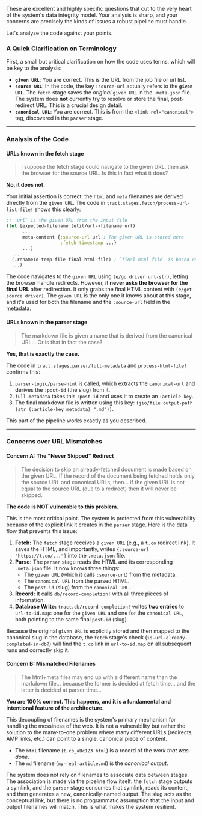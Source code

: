 These are excellent and highly specific questions that cut to the very heart of the system's data integrity model. Your analysis is sharp, and your concerns are precisely the kinds of issues a robust pipeline must handle.

Let's analyze the code against your points.

### A Quick Clarification on Terminology

First, a small but critical clarification on how the code uses terms, which will be key to the analysis:

*   **`given URL`**: You are correct. This is the URL from the job file or url list.
*   **`source URL`**: In the code, the key `:source-url` actually refers to the **`given URL`**. The `fetch` stage saves the *original* `given URL` in the `.meta.json` file. The system does **not** currently try to resolve or store the final, post-redirect URL. This is a crucial design detail.
*   **`canonical URL`**: You are correct. This is from the `<link rel="canonical">` tag, discovered in the `parser` stage.

---

### Analysis of the Code

#### **URLs known in the fetch stage**

> I suppose the fetch stage could navigate to the given URL, then ask the browser for the source URL. Is this in fact what it does?

**No, it does not.**

Your initial assertion is correct: the `html` and `meta` filenames are derived directly from the `given URL`. The code in `tract.stages.fetch/process-url-list-file!` shows this clearly:

```clojure
;; `url` is the given URL from the input file
(let [expected-filename (util/url->filename url)
      ...
      meta-content {:source-url url ; The given URL is stored here
                    :fetch-timestamp ...}
      ...]
  ...
  (.renameTo temp-file final-html-file) ; `final-html-file` is based on `expected-filename`
  ...)
```

The code navigates to the `given URL` using `(e/go driver url-str)`, letting the browser handle redirects. However, it **never asks the browser for the final URL** after redirection. It only grabs the final HTML content with `(e/get-source driver)`. The `given URL` is the only one it knows about at this stage, and it's used for both the filename and the `:source-url` field in the metadata.

#### **URLs known in the parser stage**

> The markdown file is given a name that is derived from the canonical URL... Or is that in fact the case?

**Yes, that is exactly the case.**

The code in `tract.stages.parser/full-metadata` and `process-html-file!` confirms this:

1.  `parser-logic/parse-html` is called, which extracts the `canonical-url` and derives the `:post-id` (the slug) from it.
2.  `full-metadata` takes this `:post-id` and uses it to create an `:article-key`.
3.  The final markdown file is written using this key: `(jio/file output-path (str (:article-key metadata) ".md"))`.

This part of the pipeline works exactly as you described.

---

### **Concerns over URL Mismatches**

#### **Concern A: The "Never Skipped" Redirect**

> The decision to skip an already-fetched document is made based on the given URL. If the record of the document being fetched holds only the source URL and canonical URLs, then... if the given URL is not equal to the source URL (due to a redirect) then it will never be skipped.

**The code is NOT vulnerable to this problem.**

This is the most critical point. The system is protected from this vulnerability because of the explicit link it creates in the `parser` stage. Here is the data flow that prevents this issue:

1.  **Fetch:** The `fetch` stage receives a `given URL` (e.g., a `t.co` redirect link). It saves the HTML, and importantly, writes `{:source-url "https://t.co/..."}` into the `.meta.json` file.
2.  **Parse:** The `parser` stage reads the HTML and its corresponding `.meta.json` file. It now knows three things:
    *   The `given URL` (which it calls `:source-url`) from the metadata.
    *   The `canonical URL` from the parsed HTML.
    *   The `post-id` (slug) from the `canonical URL`.
3.  **Record:** It calls `db/record-completion!` with all three pieces of information.
4.  **Database Write:** `tract.db/record-completion!` writes **two entries** to `url-to-id.map`: one for the `given URL` and one for the `canonical URL`, both pointing to the same final `post-id` (slug).

Because the original `given URL` is explicitly stored and then mapped to the canonical slug in the database, the `fetch` stage's check (`is-url-already-completed-in-db?`) will find the `t.co` link in `url-to-id.map` on all subsequent runs and correctly skip it.

#### **Concern B: Mismatched Filenames**

> The html+meta files may end up with a different name than the markdown file... because the former is decided at fetch time... and the latter is decided at parser time...

**You are 100% correct. This happens, and it is a fundamental and intentional feature of the architecture.**

This decoupling of filenames is the system's primary mechanism for handling the messiness of the web. It is not a vulnerability but rather the solution to the many-to-one problem where many different URLs (redirects, AMP links, etc.) can point to a single, canonical piece of content.

*   The `html` filename (`t.co_aBc123.html`) is a record of the *work that was done*.
*   The `md` filename (`my-real-article.md`) is the *canonical output*.

The system does not rely on filenames to associate data between stages. The association is made via the pipeline flow itself: the `fetch` stage outputs a symlink, and the `parser` stage consumes that symlink, reads its content, and then generates a new, canonically-named output. The slug acts as the conceptual link, but there is no programmatic assumption that the input and output filenames will match. This is what makes the system resilient.
